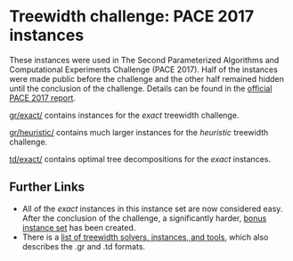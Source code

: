 # Treewidth challenge: PACE 2017 instances

These instances were used in The Second Parameterized Algorithms and Computational Experiments Challenge (PACE 2017). Half of the instances were made public before the challenge and the other half remained hidden until the conclusion of the challenge. Details can be found in the [official PACE 2017 report](//dx.doi.org/10.4230/LIPIcs.IPEC.2017.30).

[gr/exact/](gr/exact/) contains instances for the _exact_ treewidth challenge.

[gr/heuristic/](gr/heuristic/) contains much larger instances for the _heuristic_ treewidth challenge.

[td/exact/](td/exact/) contains optimal tree decompositions for the _exact_ instances.

## Further Links

- All of the _exact_ instances in this instance set are now considered easy. After the conclusion of the challenge, a significantly harder, [bonus instance set](//github.com/PACE-challenge/Treewidth-PACE-2017-bonus-instances) has been created.
- There is a [list of treewidth solvers, instances, and tools](//github.com/PACE-challenge/Treewidth), which also describes the .gr and .td formats.
